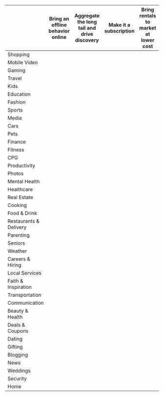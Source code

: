|                        | Bring an offline behavior online | Aggregate the long tail and drive discovery | Make it a subscription | Bring rentals to market at lower cost | Make a paid product free or very cheap | Create a marketplace | Build a discovery driven experience (push model) | Build a vertical brand | Produce original and exclusive content | Streamline a process through tech | Build a messaging interaction model | Build an audio/voice interaction model (for Echo etc.) | Create a new consumption or creation format | Enable easier creation | Build an AR/VR app | Build it as mobile-native   | Apply blockchain | Remove features to launch a simpler/better product | Use AI to create an assistant or other unique product | Offer loans or insurance | Target a specific segment of the market   | Build a software management layer | Build a trusted widget / API integration | Create a full-stack offering | Make it on demand | Build a UGC community | Build hardware that unlocks new use cases | Make it Peer-to-Peer | Target a new or emerging market   | Make it a service | 
|------------------------|----------------------------------|---------------------------------------------|------------------------|---------------------------------------|----------------------------------------|----------------------|--------------------------------------------------|------------------------|----------------------------------------|-----------------------------------|-------------------------------------|--------------------------------------------------------|---------------------------------------------|------------------------|--------------------|-----------------------------|------------------|----------------------------------------------------|-------------------------------------------------------|--------------------------|-------------------------------------------|-----------------------------------|------------------------------------------|------------------------------|-------------------|-----------------------|-------------------------------------------|----------------------|-----------------------------------|-------------------| 
| Shopping               |                                  |                                             |                        |                                       |                                        |                      |                                                  |                        |                                        |                                   |                                     |                                                        |                                             |                        |                    |                             |                  |                                                    |                                                       |                          |                                           |                                   |                                          |                              |                   |                       |                                           |                      |                                   |                   | 
| Mobile Video           |                                  |                                             |                        |                                       |                                        |                      |                                                  |                        |                                        |                                   |                                     |                                                        |                                             |                        |                    |                             |                  |                                                    |                                                       |                          |                                           |                                   |                                          |                              |                   |                       |                                           |                      |                                   |                   | 
| Gaming                 |                                  |                                             |                        |                                       |                                        |                      |                                                  |                        |                                        |                                   |                                     |                                                        |                                             |                        |                    |                             |                  |                                                    |                                                       |                          |                                           |                                   |                                          |                              |                   |                       |                                           |                      |                                   |                   | 
| Travel                 |                                  |                                             |                        |                                       |                                        |                      |                                                  |                        |                                        |                                   |                                     |                                                        |                                             |                        |                    |                             |                  |                                                    |                                                       |                          |                                           |                                   |                                          |                              |                   |                       |                                           |                      |                                   |                   | 
| Kids                   |                                  |                                             |                        |                                       |                                        |                      |                                                  |                        |                                        |                                   |                                     |                                                        |                                             |                        |                    |                             |                  |                                                    |                                                       |                          |                                           |                                   |                                          |                              |                   |                       |                                           |                      |                                   |                   | 
| Education              |                                  |                                             |                        |                                       |                                        |                      |                                                  |                        |                                        |                                   |                                     |                                                        |                                             |                        |                    |                             |                  |                                                    |                                                       |                          |                                           |                                   |                                          |                              |                   |                       |                                           |                      |                                   |                   | 
| Fashion                |                                  |                                             |                        |                                       |                                        |                      |                                                  |                        |                                        |                                   |                                     |                                                        |                                             |                        |                    |                             |                  |                                                    |                                                       |                          |                                           |                                   |                                          |                              |                   |                       |                                           |                      |                                   |                   | 
| Sports                 |                                  |                                             |                        |                                       |                                        |                      |                                                  |                        |                                        |                                   |                                     |                                                        |                                             |                        |                    |                             |                  |                                                    |                                                       |                          |                                           |                                   |                                          |                              |                   |                       |                                           |                      |                                   |                   | 
| Media                  |                                  |                                             |                        |                                       |                                        |                      |                                                  |                        |                                        |                                   |                                     |                                                        |                                             |                        |                    |                             |                  |                                                    |                                                       |                          |                                           |                                   |                                          |                              |                   |                       |                                           |                      |                                   |                   | 
| Cars                   |                                  |                                             |                        |                                       |                                        |                      |                                                  |                        |                                        |                                   |                                     |                                                        |                                             |                        |                    |                             |                  |                                                    |                                                       |                          |                                           |                                   |                                          |                              |                   |                       |                                           |                      |                                   |                   | 
| Pets                   |                                  |                                             |                        |                                       |                                        |                      |                                                  |                        |                                        |                                   |                                     |                                                        |                                             |                        |                    |                             |                  |                                                    |                                                       |                          |                                           |                                   |                                          |                              |                   |                       |                                           |                      |                                   |                   | 
| Finance                |                                  |                                             |                        |                                       |                                        |                      |                                                  |                        |                                        |                                   |                                     |                                                        |                                             |                        |                    |                             |                  |                                                    |                                                       |                          |                                           |                                   |                                          |                              |                   |                       |                                           |                      |                                   |                   | 
| Fitness                |                                  |                                             |                        |                                       |                                        |                      |                                                  |                        |                                        |                                   |                                     |                                                        |                                             |                        |                    |                             |                  |                                                    |                                                       |                          |                                           |                                   |                                          |                              |                   |                       |                                           |                      |                                   |                   | 
| CPG                    |                                  |                                             |                        |                                       |                                        |                      |                                                  |                        |                                        |                                   |                                     |                                                        |                                             |                        |                    |                             |                  |                                                    |                                                       |                          |                                           |                                   |                                          |                              |                   |                       |                                           |                      |                                   |                   | 
| Productivity           |                                  |                                             |                        |                                       |                                        |                      |                                                  |                        |                                        |                                   |                                     |                                                        |                                             |                        |                    |                             |                  |                                                    |                                                       |                          |                                           |                                   |                                          |                              |                   |                       |                                           |                      |                                   |                   | 
| Photos                 |                                  |                                             |                        |                                       |                                        |                      |                                                  |                        |                                        |                                   |                                     |                                                        |                                             |                        |                    |                             |                  |                                                    |                                                       |                          |                                           |                                   |                                          |                              |                   |                       |                                           |                      |                                   |                   | 
| Mental Health          |                                  |                                             |                        |                                       |                                        |                      |                                                  |                        |                                        |                                   |                                     |                                                        |                                             |                        |                    |                             |                  |                                                    |                                                       |                          |                                           |                                   |                                          |                              |                   |                       |                                           |                      |                                   |                   | 
| Healthcare             |                                  |                                             |                        |                                       |                                        |                      |                                                  |                        |                                        |                                   |                                     |                                                        |                                             |                        |                    |                             |                  |                                                    |                                                       |                          |                                           |                                   |                                          |                              |                   |                       |                                           |                      |                                   |                   | 
| Real Estate            |                                  |                                             |                        |                                       |                                        |                      |                                                  |                        |                                        |                                   |                                     |                                                        |                                             |                        |                    |                             |                  |                                                    |                                                       |                          |                                           |                                   |                                          |                              |                   |                       |                                           |                      |                                   |                   | 
| Cooking                |                                  |                                             |                        |                                       |                                        |                      |                                                  |                        |                                        |                                   |                                     |                                                        |                                             |                        |                    |                             |                  |                                                    |                                                       |                          |                                           |                                   |                                          |                              |                   |                       |                                           |                      |                                   |                   | 
| Food & Drink           |                                  |                                             |                        |                                       |                                        |                      |                                                  |                        |                                        |                                   |                                     |                                                        |                                             |                        |                    |                             |                  |                                                    |                                                       |                          |                                           |                                   |                                          |                              |                   |                       |                                           |                      |                                   |                   | 
| Restaurants & Delivery |                                  |                                             |                        |                                       |                                        |                      |                                                  |                        |                                        |                                   |                                     |                                                        |                                             |                        |                    |                             |                  |                                                    |                                                       |                          |                                           |                                   |                                          |                              |                   |                       |                                           |                      |                                   |                   | 
| Parenting              |                                  |                                             |                        |                                       |                                        |                      |                                                  |                        |                                        |                                   |                                     |                                                        |                                             |                        |                    |                             |                  |                                                    |                                                       |                          |                                           |                                   |                                          |                              |                   |                       |                                           |                      |                                   |                   | 
| Seniors                |                                  |                                             |                        |                                       |                                        |                      |                                                  |                        |                                        |                                   |                                     |                                                        |                                             |                        |                    |                             |                  |                                                    |                                                       |                          |                                           |                                   |                                          |                              |                   |                       |                                           |                      |                                   |                   | 
| Weather                |                                  |                                             |                        |                                       |                                        |                      |                                                  |                        |                                        |                                   |                                     |                                                        |                                             |                        |                    |                             |                  |                                                    |                                                       |                          |                                           |                                   |                                          |                              |                   |                       |                                           |                      |                                   |                   | 
| Careers & Hiring       |                                  |                                             |                        |                                       |                                        |                      |                                                  |                        |                                        |                                   |                                     |                                                        |                                             |                        |                    |                             |                  |                                                    |                                                       |                          |                                           |                                   |                                          |                              |                   |                       |                                           |                      |                                   |                   | 
| Local Services         |                                  |                                             |                        |                                       |                                        |                      |                                                  |                        |                                        |                                   |                                     |                                                        |                                             |                        |                    |                             |                  |                                                    |                                                       |                          |                                           |                                   |                                          |                              |                   |                       |                                           |                      |                                   |                   | 
| Faith & Inspiration    |                                  |                                             |                        |                                       |                                        |                      |                                                  |                        |                                        |                                   |                                     |                                                        |                                             |                        |                    |                             |                  |                                                    |                                                       |                          |                                           |                                   |                                          |                              |                   |                       |                                           |                      |                                   |                   | 
| Transportation         |                                  |                                             |                        |                                       |                                        |                      |                                                  |                        |                                        |                                   |                                     |                                                        |                                             |                        |                    |                             |                  |                                                    |                                                       |                          |                                           |                                   |                                          |                              |                   |                       |                                           |                      |                                   |                   | 
| Communication          |                                  |                                             |                        |                                       |                                        |                      |                                                  |                        |                                        |                                   |                                     |                                                        |                                             |                        |                    |                             |                  |                                                    |                                                       |                          |                                           |                                   |                                          |                              |                   |                       |                                           |                      |                                   |                   | 
| Beauty & Health        |                                  |                                             |                        |                                       |                                        |                      |                                                  |                        |                                        |                                   |                                     |                                                        |                                             |                        |                    |                             |                  |                                                    |                                                       |                          |                                           |                                   |                                          |                              |                   |                       |                                           |                      |                                   |                   | 
| Deals & Coupons        |                                  |                                             |                        |                                       |                                        |                      |                                                  |                        |                                        |                                   |                                     |                                                        |                                             |                        |                    |                             |                  |                                                    |                                                       |                          |                                           |                                   |                                          |                              |                   |                       |                                           |                      |                                   |                   | 
| Dating                 |                                  |                                             |                        |                                       |                                        |                      |                                                  |                        |                                        |                                   |                                     |                                                        |                                             |                        |                    |                             |                  |                                                    |                                                       |                          |                                           |                                   |                                          |                              |                   |                       |                                           |                      |                                   |                   | 
| Gifting                |                                  |                                             |                        |                                       |                                        |                      |                                                  |                        |                                        |                                   |                                     |                                                        |                                             |                        |                    |                             |                  |                                                    |                                                       |                          |                                           |                                   |                                          |                              |                   |                       |                                           |                      |                                   |                   | 
| Blogging               |                                  |                                             |                        |                                       |                                        |                      |                                                  |                        |                                        |                                   |                                     |                                                        |                                             |                        |                    |                             |                  |                                                    |                                                       |                          |                                           |                                   |                                          |                              |                   |                       |                                           |                      |                                   |                   | 
| News                   |                                  |                                             |                        |                                       |                                        |                      |                                                  |                        |                                        |                                   |                                     |                                                        |                                             |                        |                    |                             |                  |                                                    |                                                       |                          |                                           |                                   |                                          |                              |                   |                       |                                           |                      |                                   |                   | 
| Weddings               |                                  |                                             |                        |                                       |                                        |                      |                                                  |                        |                                        |                                   |                                     |                                                        |                                             |                        |                    |                             |                  |                                                    |                                                       |                          |                                           |                                   |                                          |                              |                   |                       |                                           |                      |                                   |                   | 
| Security               |                                  |                                             |                        |                                       |                                        |                      |                                                  |                        |                                        |                                   |                                     |                                                        |                                             |                        |                    |                             |                  |                                                    |                                                       |                          |                                           |                                   |                                          |                              |                   |                       |                                           |                      |                                   |                   | 
| Home                   |                                  |                                             |                        |                                       |                                        |                      |                                                  |                        |                                        |                                   |                                     |                                                        |                                             |                        |                    |                             |                  |                                                    |                                                       |                          |                                           |                                   |                                          |                              |                   |                       |                                           |                      |                                   |                   | 
